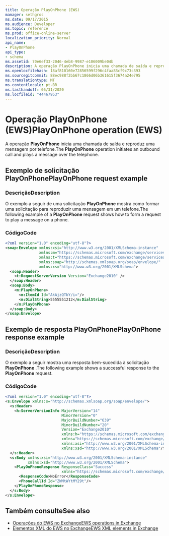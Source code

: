 ```yaml
---
title: Operação PlayOnPhone (EWS)
manager: sethgros
ms.date: 09/17/2015
ms.audience: Developer
ms.topic: reference
ms.prod: office-online-server
localization_priority: Normal
api_name:
- PlayOnPhone
api_type:
- schema
ms.assetid: 70e6ef33-2046-4eb8-9987-e106009be04b
description: A operação PlayOnPhone inicia uma chamada de saída e reproduz uma mensagem por telefone.
ms.openlocfilehash: 18af810160e72856599f296c4faa83cf9c73c393
ms.sourcegitcommit: 88ec988f2bb67c1866d06b361615f3674a24e795
ms.translationtype: MT
ms.contentlocale: pt-BR
ms.lasthandoff: 05/31/2020
ms.locfileid: "44467953"
---
```

# <a name="playonphone-operation-ews"></a><span data-ttu-id="7725b-103">Operação PlayOnPhone (EWS)</span><span class="sxs-lookup"><span data-stu-id="7725b-103">PlayOnPhone operation (EWS)</span></span>

<span data-ttu-id="7725b-104">A operação **PlayOnPhone** inicia uma chamada de saída e reproduz uma mensagem por telefone.</span><span class="sxs-lookup"><span data-stu-id="7725b-104">The **PlayOnPhone** operation initiates an outbound call and plays a message over the telephone.</span></span> 
  
## <a name="playonphone-request-example"></a><span data-ttu-id="7725b-105">Exemplo de solicitação PlayOnPhone</span><span class="sxs-lookup"><span data-stu-id="7725b-105">PlayOnPhone request example</span></span>

### <a name="description"></a><span data-ttu-id="7725b-106">Descrição</span><span class="sxs-lookup"><span data-stu-id="7725b-106">Description</span></span>

<span data-ttu-id="7725b-107">O exemplo a seguir de uma solicitação **PlayOnPhone** mostra como formar uma solicitação para reproduzir uma mensagem em um telefone.</span><span class="sxs-lookup"><span data-stu-id="7725b-107">The following example of a **PlayOnPhone** request shows how to form a request to play a message on a phone.</span></span> 
  
### <a name="code"></a><span data-ttu-id="7725b-108">Código</span><span class="sxs-lookup"><span data-stu-id="7725b-108">Code</span></span>

```XML
<?xml version="1.0" encoding="utf-8"?>
<soap:Envelope xmlns:xsi="http://www.w3.org/2001/XMLSchema-instance"
               xmlns:m="https://schemas.microsoft.com/exchange/services/2006/messages"
               xmlns:t="https://schemas.microsoft.com/exchange/services/2006/types"
               xmlns:soap="http://schemas.xmlsoap.org/soap/envelope/"
               xmlns:xs="http://www.w3.org/2001/XMLSchema">
  <soap:Header>
    <t:RequestServerVersion Version="Exchange2010" />
  </soap:Header>
  <soap:Body>
    <m:PlayOnPhone>
      <m:ItemId Id="AkAjzQTbY/i="/>
      <m:DialString>5555551212</m:DialString>
    </m:PlayOnPhone>
  </soap:Body>
</soap:Envelope>
```

## <a name="playonphone-response-example"></a><span data-ttu-id="7725b-109">Exemplo de resposta PlayOnPhone</span><span class="sxs-lookup"><span data-stu-id="7725b-109">PlayOnPhone response example</span></span>

### <a name="description"></a><span data-ttu-id="7725b-110">Descrição</span><span class="sxs-lookup"><span data-stu-id="7725b-110">Description</span></span>

<span data-ttu-id="7725b-111">O exemplo a seguir mostra uma resposta bem-sucedida à solicitação **PlayOnPhone** .</span><span class="sxs-lookup"><span data-stu-id="7725b-111">The following example shows a successful response to the **PlayOnPhone** request.</span></span> 
  
### <a name="code"></a><span data-ttu-id="7725b-112">Código</span><span class="sxs-lookup"><span data-stu-id="7725b-112">Code</span></span>

```XML
<?xml version="1.0" encoding="utf-8"?>
<s:Envelope xmlns:s="http://schemas.xmlsoap.org/soap/envelope/">
  <s:Header>
    <h:ServerVersionInfo MajorVersion="14" 
                         MinorVersion="0" 
                         MajorBuildNumber="639" 
                         MinorBuildNumber="20" 
                         Version="Exchange2010" 
                         xmlns:h="https://schemas.microsoft.com/exchange/services/2006/types" 
                         xmlns="https://schemas.microsoft.com/exchange/services/2006/types" 
                         xmlns:xsi="http://www.w3.org/2001/XMLSchema-instance" 
                         xmlns:xsd="http://www.w3.org/2001/XMLSchema"/>
  </s:Header>
  <s:Body xmlns:xsi="http://www.w3.org/2001/XMLSchema-instance" 
          xmlns:xsd="http://www.w3.org/2001/XMLSchema">
    <PlayOnPhoneResponse ResponseClass="Success" 
                         xmlns="https://schemas.microsoft.com/exchange/services/2006/messages">
      <ResponseCode>NoError</ResponseCode>
      <PhoneCallId Id="ZWMtWYtMY29t"/>
    </PlayOnPhoneResponse>
  </s:Body>
</s:Envelope>
```

## <a name="see-also"></a><span data-ttu-id="7725b-113">Também consulte</span><span class="sxs-lookup"><span data-stu-id="7725b-113">See also</span></span>

- [<span data-ttu-id="7725b-114">Operações do EWS no Exchange</span><span class="sxs-lookup"><span data-stu-id="7725b-114">EWS operations in Exchange</span></span>](ews-operations-in-exchange.md)
- [<span data-ttu-id="7725b-115">Elementos XML do EWS no Exchange</span><span class="sxs-lookup"><span data-stu-id="7725b-115">EWS XML elements in Exchange</span></span>](ews-xml-elements-in-exchange.md)


